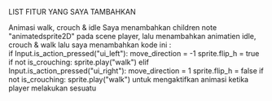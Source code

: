 LIST FITUR YANG SAYA TAMBAHKAN 

Animasi walk, crouch & idle 
    Saya menambahkan children note "animatedsprite2D" pada scene player, lalu menambahkan animatien idle, crouch & walk
    lalu saya menambahkan kode ini : 	
    if Input.is_action_pressed("ui_left"):
		move_direction = -1
		sprite.flip_h = true
		if not is_crouching:
			sprite.play("walk")
	elif Input.is_action_pressed("ui_right"):
		move_direction = 1
		sprite.flip_h = false
		if not is_crouching:
			sprite.play("walk")
   untuk mengaktifkan animasi ketika player melakukan sesuatu